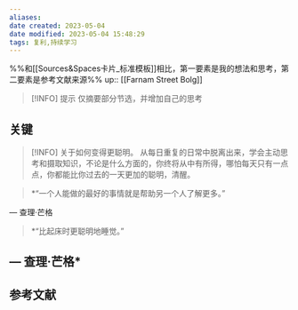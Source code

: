 ```yaml
---
aliases: 
date created: 2023-05-04
date modified: 2023-05-04 15:48:29
tags: 复利,持续学习
---
```

%%和[[Sources&Spaces卡片_标准模板]]相比，第一要素是我的想法和思考，第二要素是参考文献来源%%
up:: [[Farnam Street Bolg]]  

> [!INFO] 提示
>  仅摘要部分节选，并增加自己的思考

## 关键

>[!INFO] 关于如何变得更聪明。
>从每日重复的日常中脱离出来，学会主动思考和摄取知识，不论是什么方面的，你终将从中有所得，哪怕每天只有一点点，你都能比你过去的一天更加的聪明，清醒。


> *“一个人能做的最好的事情就是帮助另一个人了解更多。”
> 
 — 查理·芒格

> *“比起床时更聪明地睡觉。”
> 
 — 查理·芒格*
---

## 参考文献
